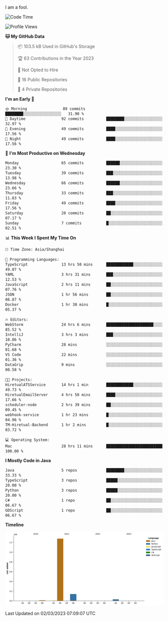 I am a fool.

<!--START_SECTION:waka-->
![Code Time](http://img.shields.io/badge/Code%20Time-136%20hrs%2019%20mins-blue)

![Profile Views](http://img.shields.io/badge/Profile%20Views-61-blue)

**🐱 My GitHub Data** 

> 📦 103.5 kB Used in GitHub's Storage 
 > 
> 🏆 63 Contributions in the Year 2023
 > 
> 🚫 Not Opted to Hire
 > 
> 📜 16 Public Repositories 
 > 
> 🔑 4 Private Repositories 
 > 
**I'm an Early 🐤** 

```text
🌞 Morning                89 commits          ████████░░░░░░░░░░░░░░░░░   31.90 % 
🌆 Daytime                92 commits          ████████░░░░░░░░░░░░░░░░░   32.97 % 
🌃 Evening                49 commits          ████░░░░░░░░░░░░░░░░░░░░░   17.56 % 
🌙 Night                  49 commits          ████░░░░░░░░░░░░░░░░░░░░░   17.56 % 
```
📅 **I'm Most Productive on Wednesday** 

```text
Monday                   65 commits          ██████░░░░░░░░░░░░░░░░░░░   23.30 % 
Tuesday                  39 commits          ███░░░░░░░░░░░░░░░░░░░░░░   13.98 % 
Wednesday                66 commits          ██████░░░░░░░░░░░░░░░░░░░   23.66 % 
Thursday                 33 commits          ███░░░░░░░░░░░░░░░░░░░░░░   11.83 % 
Friday                   49 commits          ████░░░░░░░░░░░░░░░░░░░░░   17.56 % 
Saturday                 20 commits          ██░░░░░░░░░░░░░░░░░░░░░░░   07.17 % 
Sunday                   7 commits           █░░░░░░░░░░░░░░░░░░░░░░░░   02.51 % 
```


📊 **This Week I Spent My Time On** 

```text
🕑︎ Time Zone: Asia/Shanghai

💬 Programming Languages: 
TypeScript               13 hrs 50 mins      ████████████░░░░░░░░░░░░░   49.07 % 
YAML                     3 hrs 31 mins       ███░░░░░░░░░░░░░░░░░░░░░░   12.53 % 
JavaScript               2 hrs 11 mins       ██░░░░░░░░░░░░░░░░░░░░░░░   07.76 % 
JSON                     1 hr 56 mins        ██░░░░░░░░░░░░░░░░░░░░░░░   06.87 % 
Docker                   1 hr 30 mins        █░░░░░░░░░░░░░░░░░░░░░░░░   05.37 % 

🔥 Editors: 
WebStorm                 24 hrs 6 mins       █████████████████████░░░░   85.52 % 
IntelliJ                 3 hrs 3 mins        ███░░░░░░░░░░░░░░░░░░░░░░   10.86 % 
PyCharm                  28 mins             ░░░░░░░░░░░░░░░░░░░░░░░░░   01.68 % 
VS Code                  22 mins             ░░░░░░░░░░░░░░░░░░░░░░░░░   01.36 % 
DataGrip                 9 mins              ░░░░░░░░░░░░░░░░░░░░░░░░░   00.58 % 

🐱‍💻 Projects: 
HiretualATSService       14 hrs 1 min        ████████████░░░░░░░░░░░░░   49.73 % 
HiretualEmailServer      4 hrs 58 mins       ████░░░░░░░░░░░░░░░░░░░░░   17.66 % 
scheduler-node           2 hrs 39 mins       ██░░░░░░░░░░░░░░░░░░░░░░░   09.45 % 
webhook-service          1 hr 23 mins        █░░░░░░░░░░░░░░░░░░░░░░░░   04.96 % 
TM-Hiretual-Backend      1 hr 2 mins         █░░░░░░░░░░░░░░░░░░░░░░░░   03.72 % 

💻 Operating System: 
Mac                      28 hrs 11 mins      █████████████████████████   100.00 % 
```

**I Mostly Code in Java** 

```text
Java                     5 repos             ████████░░░░░░░░░░░░░░░░░   33.33 % 
TypeScript               3 repos             █████░░░░░░░░░░░░░░░░░░░░   20.00 % 
Python                   3 repos             █████░░░░░░░░░░░░░░░░░░░░   20.00 % 
C#                       1 repo              ██░░░░░░░░░░░░░░░░░░░░░░░   06.67 % 
GDScript                 1 repo              ██░░░░░░░░░░░░░░░░░░░░░░░   06.67 % 
```



**Timeline**

![Lines of Code chart](https://raw.githubusercontent.com/VeejaLiu/VeejaLiu/master/assets/bar_graph.png)


 Last Updated on 02/03/2023 07:09:07 UTC
<!--END_SECTION:waka-->
